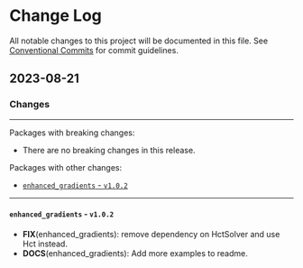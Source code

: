 # Change Log

All notable changes to this project will be documented in this file.
See [Conventional Commits](https://conventionalcommits.org) for commit guidelines.

## 2023-08-21

### Changes

---

Packages with breaking changes:

 - There are no breaking changes in this release.

Packages with other changes:

 - [`enhanced_gradients` - `v1.0.2`](#enhanced_gradients---v102)

---

#### `enhanced_gradients` - `v1.0.2`

 - **FIX**(enhanced_gradients): remove dependency on HctSolver and use Hct instead.
 - **DOCS**(enhanced_gradients): Add more examples to readme.

